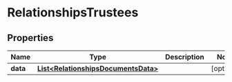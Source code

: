# RelationshipsTrustees

## Properties
Name | Type | Description | Notes
------------ | ------------- | ------------- | -------------
**data** | [**List&lt;RelationshipsDocumentsData&gt;**](RelationshipsDocumentsData.md) |  |  [optional]
